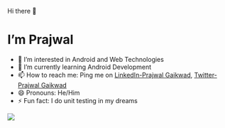 Hi there 👋

# I’m Prajwal

- 👀 I’m interested in Android and Web Technologies
- 🌱 I’m currently learning Android Development
- 📫 How to reach me: Ping me on [LinkedIn-Prajwal Gaikwad](https://www.linkedin.com/in/prajwal-gaikwad-a522791a1/), [Twitter-Prajwal Gaikwad](https://twitter.com/iprajwalG)
- 😄 Pronouns: He/Him
- ⚡ Fun fact: I do unit testing in my dreams

<img src="https://github-readme-stats.vercel.app/api?username=prajwalg7&&show_icons=true&title_color=ffffff&icon_color=bb2acf&text_color=daf7dc&bg_color=151515">

<!---
PrajwalG7/PrajwalG7 is a ✨ special ✨ repository because its `README.md` (this file) appears on your GitHub profile.
You can click the Preview link to take a look at your changes.
--->

